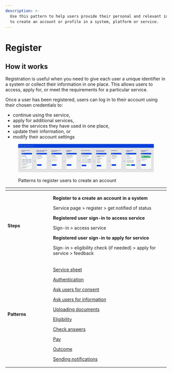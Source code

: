 ```yaml
---
description: >-
  Use this pattern to help users provide their personal and relevant information
  to create an account or profile in a system, platform or service.
---
```


# Register

## How it works

Registration is useful when you need to give each user a unique identifier in a system or collect their information in one place. This allows users to access, apply for, or meet the requirements for a particular service.&#x20;

Once a user has been registered, users can log in to their account using their chosen credentials to:

* continue using the service,&#x20;
* apply for additional services,&#x20;
* see the services they have used in one place,
* update their information, or&#x20;
* modify their account settings&#x20;

<figure><img src="../../../.gitbook/assets/image (6).png" alt=""><figcaption><p>Patterns to register users to create an account</p></figcaption></figure>

<table data-header-hidden><thead><tr><th width="128"></th><th></th></tr></thead><tbody><tr><td><strong>Steps</strong> </td><td><p><strong>Register to a create an account in a system</strong></p><p>Service page > register >  get notified of status</p><p></p><p><strong>Registered user sign-in to access service</strong></p><p>Sign-in > access service</p><p></p><p><strong>Registered user sign-in to apply for service</strong></p><p>Sign-in > eligibility check (if needed) > apply for service > feedback</p></td></tr><tr><td><strong>Patterns</strong></td><td><p><a href="../design-patterns/service-sheet.md">Service sheet </a></p><p><a href="../design-patterns/authentication.md">Authentication</a></p><p><a href="../design-patterns/asking-users-for-consent.md">Ask users for consent</a></p><p><a href="../design-patterns/asking-users-for-information.md">Ask users for information</a></p><p><a href="../design-patterns/uploading-documents.md">Uploading documents</a></p><p><a href="check-a-users-eligibility.md">Eligibility</a></p><p><a href="../design-patterns/check-answers.md">Check answers</a></p><p><a href="pay.md">Pay</a></p><p><a href="../design-patterns/outcome.md">Outcome</a></p><p><a href="../design-patterns/sending-notifications.md">Sending notifications</a></p></td></tr></tbody></table>

